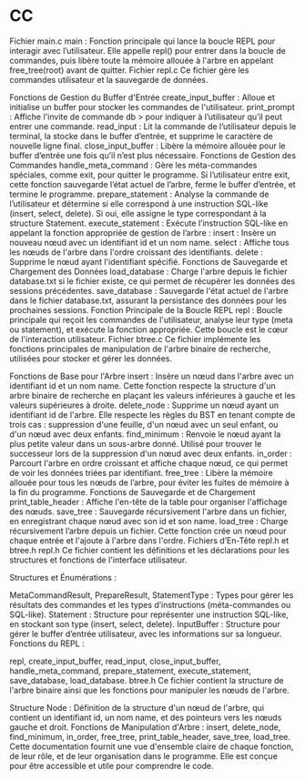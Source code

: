 # CC
Fichier main.c
main : Fonction principale qui lance la boucle REPL pour interagir avec l’utilisateur. Elle appelle repl() pour entrer dans la boucle de commandes, puis libère toute la mémoire allouée à l'arbre en appelant free_tree(root) avant de quitter.
Fichier repl.c
Ce fichier gère les commandes utilisateur et la sauvegarde de données.

Fonctions de Gestion du Buffer d'Entrée
create_input_buffer : Alloue et initialise un buffer pour stocker les commandes de l'utilisateur.
print_prompt : Affiche l'invite de commande db > pour indiquer à l’utilisateur qu’il peut entrer une commande.
read_input : Lit la commande de l’utilisateur depuis le terminal, la stocke dans le buffer d’entrée, et supprime le caractère de nouvelle ligne final.
close_input_buffer : Libère la mémoire allouée pour le buffer d’entrée une fois qu’il n’est plus nécessaire.
Fonctions de Gestion des Commandes
handle_meta_command : Gère les méta-commandes spéciales, comme exit, pour quitter le programme. Si l’utilisateur entre exit, cette fonction sauvegarde l’état actuel de l’arbre, ferme le buffer d’entrée, et termine le programme.
prepare_statement : Analyse la commande de l’utilisateur et détermine si elle correspond à une instruction SQL-like (insert, select, delete). Si oui, elle assigne le type correspondant à la structure Statement.
execute_statement : Exécute l’instruction SQL-like en appelant la fonction appropriée de gestion de l’arbre :
insert : Insère un nouveau nœud avec un identifiant id et un nom name.
select : Affiche tous les nœuds de l'arbre dans l'ordre croissant des identifiants.
delete : Supprime le nœud ayant l'identifiant spécifié.
Fonctions de Sauvegarde et Chargement des Données
load_database : Charge l'arbre depuis le fichier database.txt si le fichier existe, ce qui permet de récupérer les données des sessions précédentes.
save_database : Sauvegarde l'état actuel de l'arbre dans le fichier database.txt, assurant la persistance des données pour les prochaines sessions.
Fonction Principale de la Boucle REPL
repl : Boucle principale qui reçoit les commandes de l'utilisateur, analyse leur type (meta ou statement), et exécute la fonction appropriée. Cette boucle est le cœur de l'interaction utilisateur.
Fichier btree.c
Ce fichier implémente les fonctions principales de manipulation de l'arbre binaire de recherche, utilisées pour stocker et gérer les données.

Fonctions de Base pour l'Arbre
insert : Insère un nœud dans l'arbre avec un identifiant id et un nom name. Cette fonction respecte la structure d'un arbre binaire de recherche en plaçant les valeurs inférieures à gauche et les valeurs supérieures à droite.
delete_node : Supprime un nœud ayant un identifiant id de l'arbre. Elle respecte les règles du BST en tenant compte de trois cas : suppression d'une feuille, d'un nœud avec un seul enfant, ou d'un nœud avec deux enfants.
find_minimum : Renvoie le nœud ayant la plus petite valeur dans un sous-arbre donné. Utilisé pour trouver le successeur lors de la suppression d'un nœud avec deux enfants.
in_order : Parcourt l'arbre en ordre croissant et affiche chaque nœud, ce qui permet de voir les données triées par identifiant.
free_tree : Libère la mémoire allouée pour tous les nœuds de l’arbre, pour éviter les fuites de mémoire à la fin du programme.
Fonctions de Sauvegarde et de Chargement
print_table_header : Affiche l'en-tête de la table pour organiser l'affichage des nœuds.
save_tree : Sauvegarde récursivement l'arbre dans un fichier, en enregistrant chaque nœud avec son id et son name.
load_tree : Charge récursivement l’arbre depuis un fichier. Cette fonction crée un nœud pour chaque entrée et l'ajoute à l'arbre dans l'ordre.
Fichiers d’En-Tête repl.h et btree.h
repl.h
Ce fichier contient les définitions et les déclarations pour les structures et fonctions de l'interface utilisateur.

Structures et Énumérations :

MetaCommandResult, PrepareResult, StatementType : Types pour gérer les résultats des commandes et les types d’instructions (méta-commandes ou SQL-like).
Statement : Structure pour représenter une instruction SQL-like, en stockant son type (insert, select, delete).
InputBuffer : Structure pour gérer le buffer d’entrée utilisateur, avec les informations sur sa longueur.
Fonctions du REPL :

repl, create_input_buffer, read_input, close_input_buffer, handle_meta_command, prepare_statement, execute_statement, save_database, load_database.
btree.h
Ce fichier contient la structure de l'arbre binaire ainsi que les fonctions pour manipuler les nœuds de l'arbre.

Structure Node : Définition de la structure d'un nœud de l'arbre, qui contient un identifiant id, un nom name, et des pointeurs vers les nœuds gauche et droit.
Fonctions de Manipulation d'Arbre :
insert, delete_node, find_minimum, in_order, free_tree, print_table_header, save_tree, load_tree.
Cette documentation fournit une vue d'ensemble claire de chaque fonction, de leur rôle, et de leur organisation dans le programme. Elle est conçue pour être accessible et utile pour comprendre le code.
